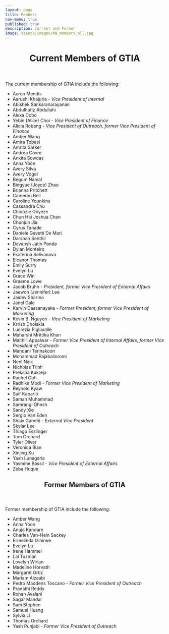 ```yaml
---
layout: page
title: Members
nav-menu: true
published: true
description: Current and Former
image: assets/images/KN_members_all.jpg
---
```


<!-- Main -->
<div id="main" class="alt">
    <!-- Page title -->
    <div class="inner">
        <header class="major">
            <h1>Current Members of GTIA</h1>
        </header>
        The current membership of GTIA include the following:
        <ul>
            <li>Aaron Mendis</li>
            <li>Aarushi Khajuria <i>- Vice President of Internal</i></li>
            <li>Abishek Sankaranarayanan</li>
            <li>Abdulhafiz Abdullahi</li>
            <li>Alexa Cobo</li>
            <li>Yebin (Alice) Choi <i>- Vice President of Finance</i></li>
            <li>Alicia Robang <i>- Vice President of Outreach, former Vice President of Finance</i></li>
            <li>Amber Wang</li>
            <li>Amira Tobasi</li>
            <li>Amrita Sarker</li>
            <li>Andrea Covre</li>
            <li>Ankita Sowdas</li>
            <li>Anna Yoon</li>
            <li>Avery Silva</li>
            <li>Avery Vogel</li>
            <li>Begum Namal</li>
            <li>Bingyue (Joyce) Zhao</li>
            <li>Brianna Pritchett</li>
            <li>Cameron Bell</li>
            <li>Caroline Younkins</li>
            <li>Cassandra Chu</li>
            <li>Chidozie Onyeze</li>
            <li>Chun Hei Joshua Chan</li>
            <li>Chunjun Jia</li>
            <li>Cyrus Tanade</li>
            <li>Daniele Gavetti De Mari</li>
            <li>Darshan Senthil</li>
            <li>Devansh Jatin Ponda</li>
            <li>Dylan Monteiro</li>
            <li>Ekaterina Selivanova</li>
            <li>Eleanor Thomas</li>
            <li>Emily Surry</li>
            <li>Evelyn Lu</li>
            <li>Grace Win</li>
            <li>Graeme Lowe</li>
            <li>Jacob Bruhn <i>- President, former Vice President of External Affairs</i></li>
            <li>Jaewon (Jennifer) Lee</li>
            <li>Jaidev Sharma</li>
            <li>Janel Gale</li>
            <li>Karvin Dassanayake <i>- Former President, former Vice President of Marketing</i></li>
            <li>Kevin B. Nguyen <i>- Vice President of Marketing</i></li>
            <li>Krrish Dholakia</li>
            <li>Lucrezia Pigliautile</li>
            <li>Maharshi Mrittika Khan</li>
            <li>Maithili Appalwar <i>- Former Vice President of Internal Affairs, former Vice President of Outreach</i></li>
            <li>Mandani Tennakoon</li>
            <li>Mohammad Rajabalioromi </li>
            <li>Neel Naik</li>
            <li>Nicholas Trinh</li>
            <li>Preksha Kukreja</li>
            <li>Rachel Goh</li>
            <li>Radhika Modi <i>- Former Vice President of Marketing</i></li>
            <li>Reynold Kyaw</li>
            <li>Saif Kabariti</li>
            <li>Saman Muhammad</li>
            <li>Samrangi Ghosh</li>
            <li>Sandy Xie</li>
            <li>Sergio Van Eden</li>
            <li>Shaiv Gandhi <i>- External Vice President</i></li>
            <li>Skylar Lee</li>
            <li>Thiago Esslinger</li>
            <li>Tom Orchard</li>
            <li>Tyler Oliver</li>
            <li>Veronica Bian</li>
            <li>Xinjing Xu</li>
            <li>Yash Lunagaria</li>
            <li>Yasmine Bassil <i>- Vice President of External Affairs</i></li>
            <li>Zeba Huque</li>
        </ul>
        <header class="major">
            <h2>Former Members of GTIA</h2>
        </header>
        Former membership of GTIA include the following:
        <ul>   
            <li>Amber Wang</li>
            <li>Anna Yoon </li>
            <li>Anuja Kandare </li>
            <li>Charles Van-Hein Sackey</li>
            <li>Ermelinda Izihirwe</li>
            <li>Evelyn Lu</li>
            <li>Irene Hammel</li>
            <li>Lal Tuzman</li>
            <li>Lovelyn Wirian</li>
            <li>Madeline Horvath</li>
            <li>Margaret Ortiz </li>
            <li>Mariam Alzaabi </li>
            <li>Pedro Maddens Toscano <i>- Former Vice President of Outreach</i></li>
            <li>Pranathi Reddy</li>
            <li>Rohan Avalani </li>
            <li>Sagar Mandal</li>
            <li>Sam Stephen </li>
            <li>Samuel Huang</li>
            <li>Sylvia Li </li>
            <li>Thomas Orchard</li>
            <li>Yash Punjabi <i>- Former Vice President of Outreach</i></li>
        </ul>
    </div>
</div>

